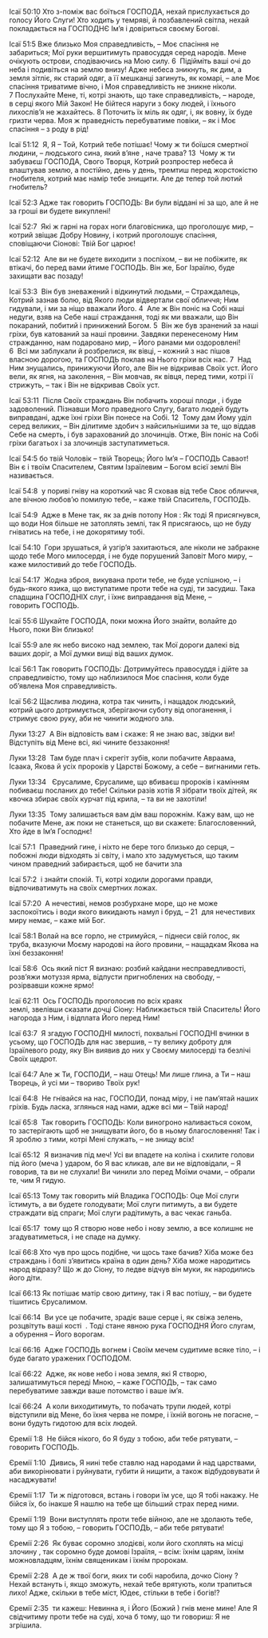Ісаї 50:10 Хто з-поміж вас боїться ГОСПОДА, нехай прислухається до голосу Його Слуги! Хто ходить у темряві, й позбавлений світла, нехай покладається на ГОСПОДНЄ Ім’я і довіриться своєму Богові.

Ісаї 51:5 Вже близько Моя справедливість, – Моє спасіння не забариться; Мої руки вершитимуть правосуддя серед народів. Мене очікують острови, сподіваючись на Мою силу. 6  Підійміть ваші очі до неба і подивіться на землю внизу! Адже небеса зникнуть, як дим, а земля зітліє, як старий одяг, а її мешканці загинуть, як комарі, – але Моє спасіння триватиме вічно, і Моя справедливість не зникне ніколи. 7 Послухайте Мене, ті, котрі знають, що таке справедливість, – народе, в серці якого Мій Закон! Не бійтеся наруги з боку людей, і їхнього лихослів’я не жахайтесь. 8 Поточить їх міль як одяг, і, як вовну, їх буде гризти черва. Моя ж праведність перебуватиме повіки, – як і Моє спасіння – з роду в рід!

Ісаї 51:12  Я, Я – Той, Котрий тебе потішає! Чому ж ти боїшся смертної людини, – людського сина, який в’яне , наче трава? 13  Чому ж ти забуваєш ГОСПОДА, Свого Творця, Котрий розпростер небеса й влаштував землю, а постійно, день у день, тремтиш перед жорстокістю гнобителя, котрий має намір тебе знищити. Але де тепер той лютий гнобитель?

Ісаї 52:3 Адже так говорить ГОСПОДЬ: Ви були віддані ні за що, але й не за гроші ви будете викуплені!

Ісаї 52:7  Які ж гарні на горах ноги благовісника, що проголошує мир, – котрий звіщає Добру Новину, і котрий проголошує спасіння, сповіщаючи Сіонові: Твій Бог царює!

Ісаї 52:12  Але ви не будете виходити з поспіхом, – ви не побіжите, як втікачі, бо перед вами йтиме ГОСПОДЬ. Він же, Бог Ізраїлю, буде захищати вас позаду!

Ісаї 53:3  Він був зневажений і відкинутий людьми, – Страждалець, Котрий зазнав болю, від Якого люди відвертали свої обличчя; Ним гидували, і ми за ніщо вважали Його. 4  Але ж Він поніс на Собі наші недуги, взяв на Себе наші страждання, тоді як ми вважали, що Він покараний, побитий і принижений Богом. 5  Він же був зранений за наші гріхи, був катований за наші провини. Завдяки перенесеному Ним стражданню, нам подаровано мир, – Його ранами ми оздоровлені! 6  Всі ми заблукали й розбрелися, як вівці, – кожний з нас пішов власною дорогою, та ГОСПОДЬ поклав на Нього гріхи всіх нас. 7  Над Ним знущались, принижуючи Його, але Він не відкривав Своїх уст. Його вели, як ягня, на заколення, – Він мовчав, як вівця, перед тими, котрі її стрижуть, – так і Він не відкривав Своїх уст.

Ісаї 53:11  Після Своїх страждань Він побачить хороші плоди , і буде задоволений. Пізнавши Мого праведного Слугу, багато людей будуть виправдані, адже їхні гріхи Він понесе на Собі. 12  Тому дам Йому уділ серед великих, – Він ділитиме здобич з найсильнішими за те, що віддав Себе на смерть, і був зарахований до злочинців. Отже, Він поніс на Собі гріхи багатьох і за злочинців заступатиметься.

Ісаї 54:5 бо твій Чоловік – твій Творець; Його Ім’я – ГОСПОДЬ Саваот! Він є і твоїм Спасителем, Святим Ізраїлевим – Богом всієї землі Він називається.

Ісаї 54:8  у пориві гніву на короткий час Я сховав від тебе Своє обличчя, але вічною любов’ю помилую тебе, – каже твій Спаситель, ГОСПОДЬ.

Ісаї 54:9  Адже в Мене так, як за днів потопу Ноя : Як тоді Я присягнувся, що води Ноя більше не затоплять землі, так Я присягаюсь, що не буду гніватись на тебе, і не докорятиму тобі.

Ісаї 54:10  Гори зрушаться, й узгір’я захитаються, але ніколи не забракне щодо тебе Мого милосердя, і не буде порушений Заповіт Мого миру, – каже милостивий до тебе ГОСПОДЬ.

Ісаї 54:17  Жодна зброя, викувана проти тебе, не буде успішною, – і будь-якого язика, що виступатиме проти тебе на суді, ти засудиш. Така спадщина ГОСПОДНІХ слуг, і їхнє виправдання від Мене, – говорить ГОСПОДЬ.

Ісаї 55:6 Шукайте ГОСПОДА, поки можна Його знайти, волайте до Нього, поки Він близько!

Ісаї 55:9 але як небо високо над землею, так Мої дороги далекі від ваших доріг, а Мої думки вищі від ваших думок.

Ісаї 56:1 Так говорить ГОСПОДЬ: Дотримуйтесь правосуддя і дійте за справедливістю, тому що наблизилося Моє спасіння, коли буде об’явлена Моя справедливість.

Ісаї 56:2 Щаслива людина, котра так чинить, і нащадок людський, котрий цього дотримується, зберігаючи суботу від опоганення, і стримує свою руку, аби не чинити жодного зла.

Луки 13:27  А Він відповість вам і скаже: Я не знаю вас, звідки ви! Відступіть від Мене всі, які чините беззаконня! 

Луки 13:28  Там буде плач і скрегіт зубів, коли побачите Авраама, Ісаака, Якова й усіх пророків у Царстві Божому, а себе – вигнаними геть.

Луки 13:34   Єрусалиме, Єрусалиме, що вбиваєш пророків і камінням побиваєш посланих до тебе! Скільки разів хотів Я зібрати твоїх дітей, як квочка збирає своїх курчат під крила, – та ви не захотіли!

Луки 13:35  Тому залишається вам дім ваш порожнім. Кажу вам, що не побачите Мене, аж поки не станеться, що ви скажете: Благословенний, Хто йде в Ім’я Господнє!

Ісаї 57:1  Праведний гине, і ніхто не бере того близько до серця, – побожні люди відходять зі світу, і мало хто задумується, що таким чином праведний забирається, щоб не бачити зла

Ісаї 57:2  і знайти спокій. Ті, котрі ходили дорогами правди, відпочиватимуть на своїх смертних ложах.

Ісаї 57:20  А нечестиві, немов розбурхане море, що не може заспокоїтись і води якого викидають намул і бруд, – 21  для нечестивих миру немає, – каже мій Бог.

Ісаї 58:1 Волай на все горло, не стримуйся, – піднеси свій голос, як труба, вказуючи Моєму народові на його провини, – нащадкам Якова на їхні беззаконня!

Ісаї 58:6  Ось який піст Я визнаю: розбий кайдани несправедливості, розв’яжи мотуззя ярма, відпусти пригноблених на свободу, – розірвавши кожне ярмо!

Ісаї 62:11  Ось ГОСПОДЬ проголосив по всіх краях землі, звелівши сказати дочці Сіону: Наближається твій Спаситель! Його нагорода з Ним, і відплата Його перед Ним!

Ісаї 63:7  Я згадую ГОСПОДНІ милості, похвальні ГОСПОДНІ вчинки в усьому, що ГОСПОДЬ для нас звершив, – ту велику доброту для Ізраїлевого роду, яку Він виявив до них у Своєму милосерді та безлічі Своїх щедрот.

Ісаї 64:7 Але ж Ти, ГОСПОДИ, – наш Отець! Ми лише глина, а Ти – наш Творець, й усі ми – твориво Твоїх рук!

Ісаї 64:8  Не гнівайся на нас, ГОСПОДИ, понад міру, і не пам’ятай наших гріхів. Будь ласка, зглянься над нами, адже всі ми – Твій народ!

Ісаї 65:8  Так говорить ГОСПОДЬ: Коли виногроно наливається соком, то застерігають щоб не знищувати його, бо в ньому благословення! Так і Я зроблю з тими, котрі Мені служать, – не знищу всіх!

Ісаї 65:12  Я визначив під меч! Усі ви впадете на коліна і схилите голови під його (меча ) ударом, бо Я вас кликав, але ви не відповідали, – Я говорив, та ви не слухали! Ви чинили зло перед Моїми очами, – обрали те, чим Я гидую.

Ісаї 65:13 Тому так говорить мій Владика ГОСПОДЬ: Оце Мої слуги їстимуть, а ви будете голодувати; Мої слуги питимуть, а ви будете страждати від спраги; Мої слуги радітимуть, а вас чекає ганьба.

Ісаї 65:17  тому що Я створю нове небо і нову землю, а все колишнє не згадуватиметься, і не спаде на думку.

Ісаї 66:8 Хто чув про щось подібне, чи щось таке бачив? Хіба може без страждань і болі з’явитись країна в один день? Хіба може народитись народ відразу? Що ж до Сіону, то ледве відчув він муки, як народились його діти.

Ісаї 66:13 Як потішає матір свою дитину, так і Я вас потішу, – ви будете тішитись Єрусалимом.

Ісаї 66:14  Ви усе це побачите, зрадіє ваше серце і, як свіжа зелень, розцвітуть ваші кості  . Тоді стане явною рука ГОСПОДНЯ Його слугам, а обурення – Його ворогам.

Ісаї 66:16  Адже ГОСПОДЬ вогнем і Своїм мечем судитиме всяке тіло, – і буде багато уражених ГОСПОДОМ.

Ісаї 66:22  Адже, як нове небо і нова земля, які Я створю, залишатимуться переді Мною, – каже ГОСПОДЬ, – так само перебуватиме завжди ваше потомство і ваше ім’я.

Ісаї 66:24  А коли виходитимуть, то побачать трупи людей, котрі відступили від Мене, бо їхня черва не помре, і їхній вогонь не погасне, – вони будуть гидотою для всіх людей.

Єремії 1:8  Не бійся нікого, бо Я буду з тобою, аби тебе рятувати, – говорить ГОСПОДЬ.

Єремії 1:10  Дивись, Я нині тебе ставлю над народами й над царствами, аби викорінювати і руйнувати, губити й нищити, а також відбудовувати й насаджувати!

Єремії 1:17  Ти ж підготовся, встань і говори їм усе, що Я тобі накажу. Не бійся їх, бо інакше Я нашлю на тебе ще більший страх перед ними.

Єремії 1:19  Вони виступлять проти тебе війною, але не здолають тебе, тому що Я з тобою, – говорить ГОСПОДЬ, – аби тебе рятувати!

Єремії 2:26  Як буває соромно злодієві, коли його схоплять на місці злочину , так соромно буде домові Ізраїля, – всім: їхнім царям, їхнім можновладцям, їхнім священикам і їхнім пророкам.

Єремії 2:28  А де ж твої боги, яких ти собі наробила, дочко Сіону ? Нехай встануть і, якщо зможуть, нехай тебе врятують, коли трапиться лихо! Адже, скільки в тебе міст, Юдеє, стільки в тебе і богів!?

Єремії 2:35  ти кажеш: Невинна я, і Його (Божий ) гнів мене мине! Але Я свідчитиму проти тебе на суді, хоча б тому, що ти говориш: Я не згрішила.

